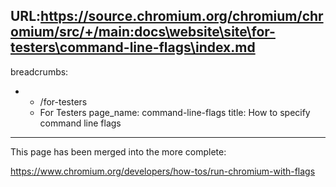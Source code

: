 URL:https://source.chromium.org/chromium/chromium/src/+/main:docs\website\site\for-testers\command-line-flags\index.md
---
breadcrumbs:
- - /for-testers
  - For Testers
page_name: command-line-flags
title: How to specify command line flags
---

This page has been merged into the more complete:

<https://www.chromium.org/developers/how-tos/run-chromium-with-flags>
